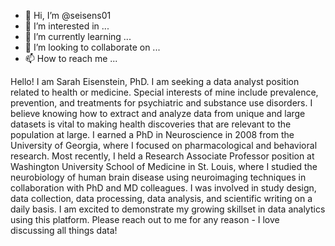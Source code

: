 - 👋 Hi, I’m @seisens01
- 👀 I’m interested in ...
- 🌱 I’m currently learning ...
- 💞️ I’m looking to collaborate on ...
- 📫 How to reach me ...

<!---
seisens01/seisens01 is a ✨ special ✨ repository because its `README.md` (this file) appears on your GitHub profile.
You can click the Preview link to take a look at your changes.
--->
Hello! I am Sarah Eisenstein, PhD. I am seeking a data analyst position related to health or medicine.  Special interests of mine include prevalence, prevention, and treatments for psychiatric and substance use disorders. I believe knowing how to extract and analyze data 
from unique and large datasets is vital to making health discoveries that are relevant to the population at large. I earned a PhD in Neuroscience in 2008 from the University of Georgia, where I focused on pharmacological and behavioral research. Most recently, I held a 
Research Associate Professor position at Washington University School of Medicine in St. Louis, where I studied the neurobiology of human brain disease using neuroimaging techniques in collaboration with PhD and MD colleagues.  I was involved in study design, data 
collection, data processing, data analysis, and scientific writing on a daily basis. I am excited to demonstrate my growing skillset in data analytics using this platform. Please reach out to me for any reason - I love discussing all things data!
